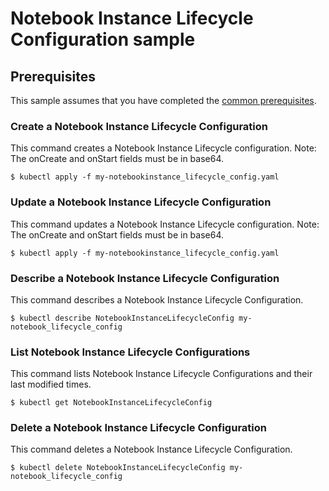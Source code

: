 # Notebook Instance Lifecycle Configuration sample

## Prerequisites

This sample assumes that you have completed the [common prerequisites](/samples/README.md).

### Create a Notebook Instance Lifecycle Configuration
This command creates a Notebook Instance Lifecycle configuration.
Note: The onCreate and onStart fields must be in base64.
```
$ kubectl apply -f my-notebookinstance_lifecycle_config.yaml
```
### Update a Notebook Instance Lifecycle Configuration
This command updates a Notebook Instance Lifecycle configuration.
Note: The onCreate and onStart fields must be in base64.
```
$ kubectl apply -f my-notebookinstance_lifecycle_config.yaml
```
### Describe a Notebook Instance Lifecycle Configuration
This command describes a Notebook Instance Lifecycle Configuration.
```
$ kubectl describe NotebookInstanceLifecycleConfig my-notebook_lifecycle_config
```
### List Notebook Instance Lifecycle Configurations
This command lists Notebook Instance Lifecycle Configurations and their last modified times.
```
$ kubectl get NotebookInstanceLifecycleConfig 
```
### Delete a Notebook Instance Lifecycle Configuration
This command deletes a Notebook Instance Lifecycle Configuration.
```
$ kubectl delete NotebookInstanceLifecycleConfig my-notebook_lifecycle_config
```
